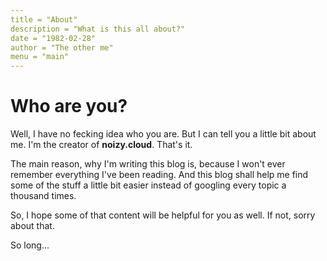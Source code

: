 ```yaml
---
title = "About"
description = "What is this all about?"
date = "1982-02-28"
author = "The other me"
menu = "main"
---
```


# Who are you? 
Well, I have no fecking idea who you are. But I can tell you a little bit about me. 
I'm the creator of **noizy.cloud**. That's it. 

The main reason, why I'm writing this blog is, because I won't ever remember everything I've been reading. And this blog shall help me find some of the stuff a little bit easier instead of googling every topic a thousand times. 

So, I hope some of that content will be helpful for you as well. If not, sorry about that. 

So long... 